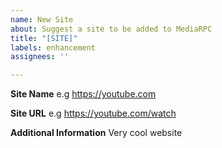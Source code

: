 ```yaml
---
name: New Site
about: Suggest a site to be added to MediaRPC
title: "[SITE]"
labels: enhancement
assignees: ''

---
```


**Site Name**
e.g https://youtube.com

**Site URL**
e.g https://youtube.com/watch

**Additional Information**
Very cool website
